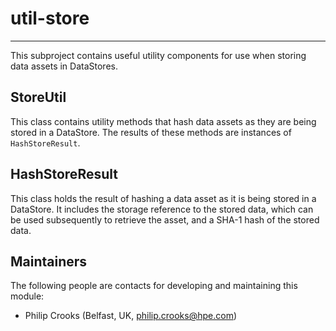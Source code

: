 # util-store

---

 This subproject contains useful utility components for use when storing data
 assets in DataStores.


## StoreUtil

 This class contains utility methods that hash data assets as they are being
 stored in a DataStore. The results of these methods are instances of `HashStoreResult`.
 
 
## HashStoreResult

 This class holds the result of hashing a data asset as it is being stored
 in a DataStore. It includes the storage reference to the stored data, which
 can be used subsequently to retrieve the asset, and a SHA-1 hash of the stored data.
 

## Maintainers

 The following people are contacts for developing and maintaining this module:

 - Philip Crooks (Belfast, UK, philip.crooks@hpe.com)
